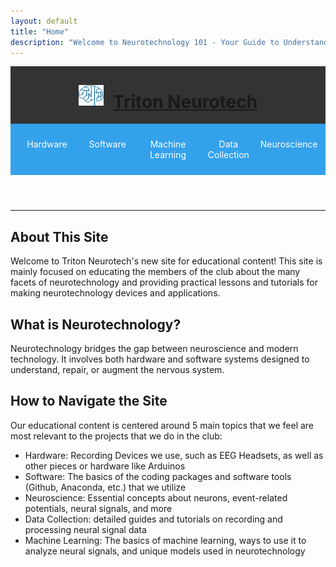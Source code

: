 ```yaml
---
layout: default
title: "Home"
description: "Welcome to Neurotechnology 101 - Your Guide to Understanding the Future of Brain Science"
---
```


<header>
    <div style= "display: flex; justify-content: center; align-items: center; background-color: #333;">
      <img src='blue-logo.2628fd03822632f2ee386d96ccf8ae34.svg' width="40vw" style="margin-right: 15px;">
      <h1 style="text-align: center;">
        <a href="/TNT-Education-Site">
        Triton Neurotech
        </a>
      </h1>
    </div>

  <nav style="background-color: #34a1eb; padding: 10px; display: flex;">
    <ul style="list-style-type: none; margin: 0; padding: 0; display: flex; width: 100%; justify-content: space-between;">
      <li style="flex: 1;">
        <a href="/TNT-Education-Site/hardware-home" style="color: white; text-decoration: none; padding: 14px 0; display: block; text-align: center;">Hardware</a>
      </li>
      <li style="flex: 1;">
        <a href="/TNT-Education-Site/software-home" style="color: white; text-decoration: none; padding: 14px 0; display: block; text-align: center;">Software</a>
      </li>
      <li style="flex: 1;">
        <a href="/TNT-Education-Site/machine-learning-home" style="color: white; text-decoration: none; padding: 14px 0; display: block; text-align: center;">Machine Learning</a>
      </li>
      <li style="flex: 1;">
        <a href="/TNT-Education-Site/data-collection-home" style="color: white; text-decoration: none; padding: 14px 0; display: block; text-align: center;">Data Collection</a>
      </li>
      <li style="flex: 1;">
        <a href="/TNT-Education-Site/neuroscience-home" style="color: white; text-decoration: none; padding: 14px 0; display: block; text-align: center;">Neuroscience</a>
      </li>
    </ul>
  </nav>

</header>

---

## About This Site

Welcome to Triton Neurotech's new site for educational content! This site is mainly focused on educating the members of the club about the many facets of neurotechnology and providing practical lessons and tutorials for making neurotechnology devices and applications.

## What is Neurotechnology?

Neurotechnology bridges the gap between neuroscience and modern technology. It involves both hardware and software systems designed to understand, repair, or augment the nervous system.

## How to Navigate the Site

Our educational content is centered around 5 main topics that we feel are most relevant to the projects that we do in the club:

- Hardware: Recording Devices we use, such as EEG Headsets, as well as other pieces or hardware like Arduinos
- Software: The basics of the coding packages and software tools (Github, Anaconda, etc.) that we utilize
- Neuroscience: Essential concepts about neurons, event-related potentials, neural signals, and more
- Data Collection: detailed guides and tutorials on recording and processing neural signal data
- Machine Learning: The basics of machine learning, ways to use it to analyze neural signals, and unique models used in neurotechnology
